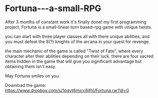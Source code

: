 # Fortuna---a-small-RPG

After 3 months of constant work it's finally done!
my first programming project, Fortuna is a small-linear-turn based-rpg game with unique twists.

you can start with three player classes all with there unique abilities,
and you must defeat the 8(?) knights of the arcana in your quest for revenge.

the main mechanic of the game is called "Twist of Fate", where every character
alter their abilities depending on their luck.
there are four sacred items hidden in the game that will give you significant advantage
but obtaining them isn't easy.

May Fortuna smiles on you.


Download the game:
https://www.dropbox.com/s/1pgyt6micc6ifhl/Fortuna.rar?dl=0
